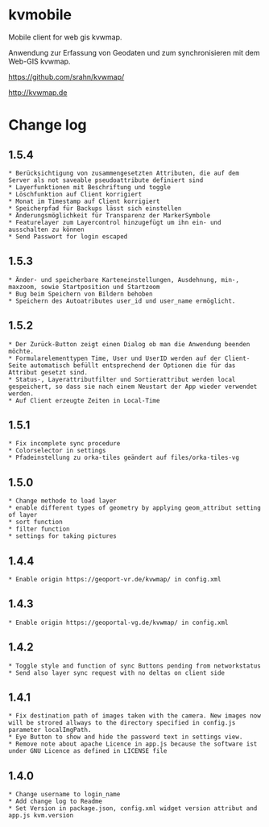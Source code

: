 # kvmobile
Mobile client for web gis kvwmap.

Anwendung zur Erfassung von Geodaten und zum synchronisieren mit dem Web-GIS kvwmap.

https://github.com/srahn/kvwmap/

http://kvwmap.de

# Change log
## 1.5.4
	* Berücksichtigung von zusammengesetzten Attributen, die auf dem Server als not saveable pseudoattribute definiert sind
	* Layerfunktionen mit Beschriftung und toggle
	* Löschfunktion auf Client korrigiert
	* Monat im Timestamp auf Client korrigiert
	* Speicherpfad für Backups lässt sich einstellen
	* Änderungsmöglichkeit für Transparenz der MarkerSymbole
	* Featurelayer zum Layercontrol hinzugefügt um ihn ein- und ausschalten zu können
	* Send Passwort for login escaped
## 1.5.3
	* Änder- und speicherbare Karteneinstellungen, Ausdehnung, min-, maxzoom, sowie Startposition und Startzoom
	* Bug beim Speichern von Bildern behoben
	* Speichern des Autoatributes user_id und user_name ermöglicht.
## 1.5.2
	* Der Zurück-Button zeigt einen Dialog ob man die Anwendung beenden möchte.
	* Formularelementtypen Time, User und UserID werden auf der Client-Seite automatisch befüllt entsprechend der Optionen die für das Attribut gesetzt sind.
	* Status-, Layerattributfilter und Sortierattribut werden local gespeichert, so dass sie nach einem Neustart der App wieder verwendet werden.
	* Auf Client erzeugte Zeiten in Local-Time
## 1.5.1
	* Fix incomplete sync procedure
	* Colorselector in settings
	* Pfadeinstellung zu orka-tiles geändert auf files/orka-tiles-vg
## 1.5.0
	* Change methode to load layer
	* enable different types of geometry by applying geom_attribut setting of layer
	* sort function
	* filter function
	* settings for taking pictures
## 1.4.4
	* Enable origin https://geoport-vr.de/kvwmap/ in config.xml
## 1.4.3
	* Enable origin https://geoportal-vg.de/kvwmap/ in config.xml
## 1.4.2
	* Toggle style and function of sync Buttons pending from networkstatus
	* Send also layer sync request with no deltas on client side
## 1.4.1
	* Fix destination path of images taken with the camera. New images now will be strored allways to the directory specified in config.js parameter localImgPath.
	* Eye Button to show and hide the password text in settings view.
	* Remove note about apache Licence in app.js because the software ist under GNU Licence as defined in LICENSE file

## 1.4.0
	* Change username to login_name
	* Add change log to Readme
	* Set Version in package.json, config.xml widget version attribut and app.js kvm.version
